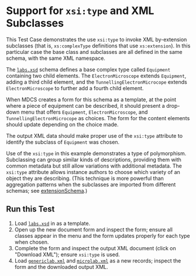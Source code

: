 # Support for `xsi:type` and XML Subclasses

This Test Case demonstrates the use `xsi:type` to invoke XML
by-extension subclasses (that is, `xs:complexType` definitions that
use `xs:extension`).  In this particular case the base class and
subclasses are all defined in the same schema, with the same XML
namespace. 

The [`labs.xsd`](labs.xsd) schema defines a base complex type called
`Equipment` containing two child elements.  The `ElectronMicroscope`
extends `Equipment`, adding a third child element, and the
`TunnellingElectronMicrocope` extends `ElectronMicroscope` to further
add a fourth child element.

When MDCS creates a form for this schema as a template, at the point
where a piece of equipment can be described, it should present a
drop-down menu that offers `Equipment`, `ElectronMicroscope`, and
`TunnellingElectronMicrocope` as choices.  The form for the content
elements should update depending on the choice made.

The output XML data should make proper use of the `xsi:type` attribute
to identify the subclass of `Equipment` was chosen.

Use of the `xsi:type` in this example demonstrates a type of
polymorphism.  Subclassing can group similar kinds of descriptions,
providing them with common metadata but still allow variations with
additional metadata.  The `xsi:type` attribute allows instance authors
to choose which variety of an object they are describing.  (This
technique is more powerful than aggregation patterns when the
subclasses are imported from different schemas; see
[extensionSchema](../extensionSchema).)

## Run this Test

1. Load [`labs.xsd`](labs.xsd) in as a template.
2. Open up the new document form and inspect the form; ensure all
   classes appear in the menu and the form updates properly for each
   type when chosen.
3. Complete the form and inspect the output XML document (click on
   "Download XML"); ensure `xsi:type` is used.
4. Load [`genericlab.xml`](genericlab.xml) and
   [`microlab.xml`](microlab.xml) as a new records; inspect 
   the form and the downloaded output XML. 


